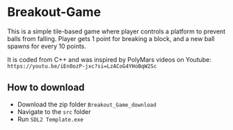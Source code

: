 # Breakout-Game
This is a simple tile-based game where player controls a platform to prevent balls from falling. Player gets 1 point for breaking a block, and a new ball spawns for every 10 points. 

It is coded from C++ and was inspired by PolyMars videos on Youtube: `https://youtu.be/iEn0ozP-jxc?si=LzACoG4YHoBqW2Sc`

## How to download
- Download the zip folder `Breakout_Game_download`
- Navigate to the `src` folder
- Run `SDL2 Template.exe`
